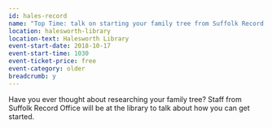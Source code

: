 ```yaml
---
id: hales-record
name: "Top Time: talk on starting your family tree from Suffolk Record Office"
location: halesworth-library
location-text: Halesworth Library
event-start-date: 2018-10-17
event-start-time: 1030
event-ticket-price: free
event-category: older
breadcrumb: y
---
```


Have you ever thought about researching your family tree? Staff from Suffolk Record Office will be at the library to talk about how you can get started.
